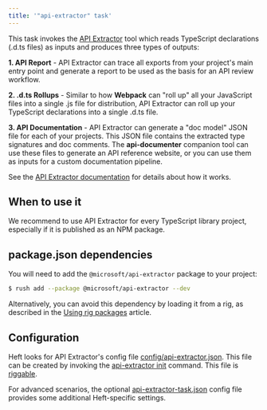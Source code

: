 ```yaml
---
title: '"api-extractor" task'
---
```


This task invokes the [API Extractor](@api-extractor/) tool which reads TypeScript declarations (.d.ts files)
as inputs and produces three types of outputs:

**1. API Report** - API Extractor can trace all exports from your project's main entry point and generate
a report to be used as the basis for an API review workflow.

**2. .d.ts Rollups** - Similar to how **Webpack** can "roll up" all your JavaScript files into a single .js file
for distribution, API Extractor can roll up your TypeScript declarations into a single .d.ts file.

**3. API Documentation** - API Extractor can generate a "doc model" JSON file for each of your projects. This
JSON file contains the extracted type signatures and doc comments. The **api-documenter** companion tool
can use these files to generate an API reference website, or you can use them as inputs for a custom documentation
pipeline.

See the [API Extractor documentation](@api-extractor/pages/overview/intro/) for details about how it works.

## When to use it

We recommend to use API Extractor for every TypeScript library project, especially if it is published as an NPM package.

## package.json dependencies

You will need to add the `@microsoft/api-extractor` package to your project:

```bash
$ rush add --package @microsoft/api-extractor --dev
```

Alternatively, you can avoid this dependency by loading it from a rig, as described in the [Using rig packages](../heft/rig_packages.md) article.

## Configuration

Heft looks for API Extractor's config file [config/api-extractor.json](@api-extractor/pages/configs/api-extractor_json/). This file can be created by invoking the [api-extractor init](@api-extractor/pages/commands/api-extractor_init/) command. This file is [riggable](../heft/rig_packages.md).

For advanced scenarios, the optional [api-extractor-task.json](../heft_configs/api-extractor-task_json.md) config file provides some additional Heft-specific settings.
